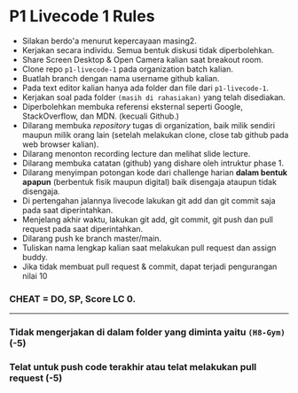 # P1 Livecode 1 Rules

- Silakan berdo'a menurut kepercayaan masing2.
- Kerjakan secara individu. Semua bentuk diskusi tidak diperbolehkan.
- Share Screen Desktop & Open Camera kalian saat breakout room.
- Clone repo `p1-livecode-1` pada organization batch kalian. 
- Buatlah branch dengan nama username github kalian.
- Pada text editor kalian hanya ada folder dan file dari `p1-livecode-1`.
- Kerjakan soal pada folder `(masih di rahasiakan)` yang telah disediakan.
- Diperbolehkan membuka referensi eksternal seperti Google, StackOverflow, dan MDN. (kecuali Github.)
- Dilarang membuka _repository_ tugas di organization, baik milik sendiri maupun milik orang lain (setelah melakukan clone, close tab github pada web browser kalian).
- Dilarang menonton recording lecture dan melihat slide lecture.
- Dilarang membuka catatan (github) yang dishare oleh intruktur phase 1.
- Dilarang menyimpan potongan kode dari challenge harian **dalam bentuk apapun** (berbentuk fisik maupun digital) baik disengaja ataupun tidak disengaja.
- Di pertengahan jalannya livecode lakukan git add dan git commit saja pada saat diperintahkan.
- Menjelang akhir waktu, lakukan git add, git commit, git push dan pull request pada saat diperintahkan.
- Dilarang push ke branch master/main.
- Tuliskan nama lengkap kalian saat melakukan pull request dan assign buddy.
- Jika tidak membuat pull request & commit, dapat terjadi pengurangan nilai 10


### CHEAT = DO, SP, Score LC 0.

---

### Tidak mengerjakan di dalam folder yang diminta yaitu `(H8-Gym)` (-5)
### Telat untuk push code terakhir atau telat melakukan pull request (-5)